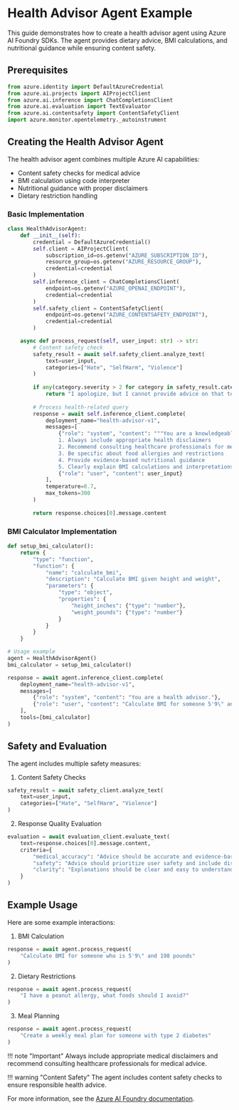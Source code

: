 # Health Advisor Agent Example

This guide demonstrates how to create a health advisor agent using Azure AI Foundry SDKs. The agent provides dietary advice, BMI calculations, and nutritional guidance while ensuring content safety.

## Prerequisites

```python
from azure.identity import DefaultAzureCredential
from azure.ai.projects import AIProjectClient
from azure.ai.inference import ChatCompletionsClient
from azure.ai.evaluation import TextEvaluator
from azure.ai.contentsafety import ContentSafetyClient
import azure.monitor.opentelemetry._autoinstrument
```

## Creating the Health Advisor Agent

The health advisor agent combines multiple Azure AI capabilities:
- Content safety checks for medical advice
- BMI calculation using code interpreter
- Nutritional guidance with proper disclaimers
- Dietary restriction handling

### Basic Implementation

```python
class HealthAdvisorAgent:
    def __init__(self):
        credential = DefaultAzureCredential()
        self.client = AIProjectClient(
            subscription_id=os.getenv("AZURE_SUBSCRIPTION_ID"),
            resource_group=os.getenv("AZURE_RESOURCE_GROUP"),
            credential=credential
        )
        self.inference_client = ChatCompletionsClient(
            endpoint=os.getenv("AZURE_OPENAI_ENDPOINT"),
            credential=credential
        )
        self.safety_client = ContentSafetyClient(
            endpoint=os.getenv("AZURE_CONTENTSAFETY_ENDPOINT"),
            credential=credential
        )

    async def process_request(self, user_input: str) -> str:
        # Content safety check
        safety_result = await self.safety_client.analyze_text(
            text=user_input,
            categories=["Hate", "SelfHarm", "Violence"]
        )
        
        if any(category.severity > 2 for category in safety_result.categories):
            return "I apologize, but I cannot provide advice on that topic. Please consult a healthcare professional."
        
        # Process health-related query
        response = await self.inference_client.complete(
            deployment_name="health-advisor-v1",
            messages=[
                {"role": "system", "content": """You are a knowledgeable health advisor. Important guidelines:
                1. Always include appropriate health disclaimers
                2. Recommend consulting healthcare professionals for medical advice
                3. Be specific about food allergies and restrictions
                4. Provide evidence-based nutritional guidance
                5. Clearly explain BMI calculations and interpretations"""},
                {"role": "user", "content": user_input}
            ],
            temperature=0.7,
            max_tokens=300
        )
        
        return response.choices[0].message.content
```

### BMI Calculator Implementation

```python
def setup_bmi_calculator():
    return {
        "type": "function",
        "function": {
            "name": "calculate_bmi",
            "description": "Calculate BMI given height and weight",
            "parameters": {
                "type": "object",
                "properties": {
                    "height_inches": {"type": "number"},
                    "weight_pounds": {"type": "number"}
                }
            }
        }
    }

# Usage example
agent = HealthAdvisorAgent()
bmi_calculator = setup_bmi_calculator()

response = await agent.inference_client.complete(
    deployment_name="health-advisor-v1",
    messages=[
        {"role": "system", "content": "You are a health advisor."},
        {"role": "user", "content": "Calculate BMI for someone 5'9\" and 198 pounds"}
    ],
    tools=[bmi_calculator]
)
```

## Safety and Evaluation

The agent includes multiple safety measures:

1. Content Safety Checks
```python
safety_result = await safety_client.analyze_text(
    text=user_input,
    categories=["Hate", "SelfHarm", "Violence"]
)
```

2. Response Quality Evaluation
```python
evaluation = await evaluation_client.evaluate_text(
    text=response.choices[0].message.content,
    criteria={
        "medical_accuracy": "Advice should be accurate and evidence-based",
        "safety": "Advice should prioritize user safety and include disclaimers",
        "clarity": "Explanations should be clear and easy to understand"
    }
)
```

## Example Usage

Here are some example interactions:

1. BMI Calculation
```python
response = await agent.process_request(
    "Calculate BMI for someone who is 5'9\" and 198 pounds"
)
```

2. Dietary Restrictions
```python
response = await agent.process_request(
    "I have a peanut allergy, what foods should I avoid?"
)
```

3. Meal Planning
```python
response = await agent.process_request(
    "Create a weekly meal plan for someone with type 2 diabetes"
)
```

!!! note "Important"
    Always include appropriate medical disclaimers and recommend consulting healthcare professionals for medical advice.

!!! warning "Content Safety"
    The agent includes content safety checks to ensure responsible health advice.

For more information, see the [Azure AI Foundry documentation](https://learn.microsoft.com/azure/ai-foundry/).
